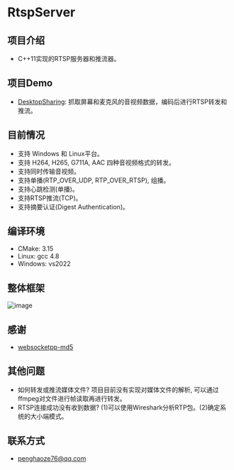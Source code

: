 ﻿# RtspServer

项目介绍
-
* C++11实现的RTSP服务器和推流器。

项目Demo
-
* [DesktopSharing](https://github.com/PHZ76/DesktopSharing): 抓取屏幕和麦克风的音视频数据，编码后进行RTSP转发和推流。

目前情况
-
* 支持 Windows 和 Linux平台。
* 支持 H264, H265, G711A, AAC 四种音视频格式的转发。
* 支持同时传输音视频。
* 支持单播(RTP_OVER_UDP, RTP_OVER_RTSP), 组播。
* 支持心跳检测(单播)。
* 支持RTSP推流(TCP)。
* 支持摘要认证(Digest Authentication)。

编译环境
-
* CMake: 3.15
* Linux: gcc 4.8
* Windows: vs2022

整体框架
-
![image](https://github.com/PHZ76/RtspServer/blob/master/pic/1.pic.JPG) 


感谢
-
* [websocketpp-md5](https://github.com/zaphoyd/websocketpp)

其他问题
-
* 如何转发或推流媒体文件? 项目目前没有实现对媒体文件的解析, 可以通过ffmpeg对文件进行帧读取再进行转发。
* RTSP连接成功没有收到数据? (1)可以使用Wireshark分析RTP包。(2)确定系统的大小端模式。

联系方式
-
* penghaoze76@qq.com
